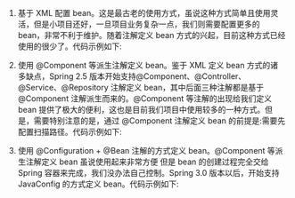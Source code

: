 1. 基于 XML 配置 bean。这是最古老的使用方式，虽说这种方式简单且使用灵活，但是小项目还好，一旦项目业务复杂一点，我们则需要配置更多的 bean，非常不利于维护。随着注解定义 bean 方式的兴起，目前这种方式已经使用的很少了。代码示例如下:

2. 使用 @Component 等派生注解定义 bean。鉴于 XML 定义 bean 方式的诸多缺点，Spring 2.5 版本开始支持@Component、@Controller、@Service、@Repository 注解定义 bean，其中后面三种注解都是基于 @Component 注解派生而来的。@Component 等注解的出现给我们定义 bean 提供了极大的便利，这也是目前我们项目中使用较多的一种方式。但是，需要特别注意的是，通过 @Component 注解定义 bean 的前提是:需要先配置扫描路径。代码示例如下:
3. 使用 @Configuration + @Bean 注解的方式定义 bean。@Component 等派生注解定义 bean 虽说使用起来非常方便
但是 bean 的创建过程完全交给 Spring 容器来完成，我们没办法自己控制。Spring 3.0 版本以后，开始支持JavaConfig 的方式定义 bean。代码示例如下: